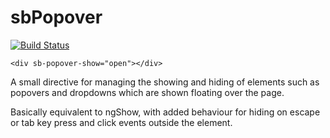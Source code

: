 sbPopover
=========

[![Build Status](https://travis-ci.org/sambs/angular-sb-popover.png?branch=master)](https://travis-ci.org/sambs/angular-sb-popover)

    <div sb-popover-show="open"></div>

A small directive for managing the showing and hiding of elements such as popovers and dropdowns which are shown floating over the page. 

Basically equivalent to ngShow, with added behaviour for hiding on escape or tab key press and click events outside the element.
